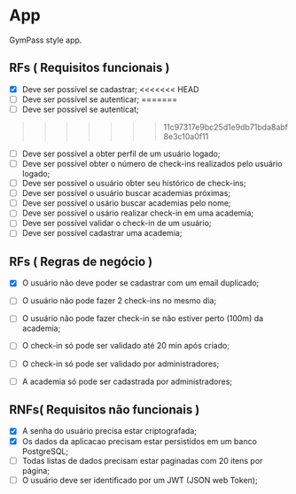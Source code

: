 # App

GymPass style app.

## RFs ( Requisitos funcionais )

- [x] Deve ser possível se cadastrar;
<<<<<<< HEAD
- [ ] Deve ser possível se autenticar;
=======
- [ ] Deve ser possível se autenticat;
>>>>>>> 11c97317e9bc25d1e9db71bda8abf8e3c10a0f11
- [ ] Deve ser possível a obter perfil de um usuário logado;
- [ ] Deve ser possível obter o número de check-ins realizados pelo usuário logado;
- [ ] Deve ser possível o usuário obter seu histórico de check-ins;
- [ ] Deve ser possível o usuário buscar academias próximas;
- [ ] Deve ser possível o usário buscar academias pelo nome;
- [ ] Deve ser possível o usário realizar check-in em uma academia;
- [ ] Deve ser possível validar o check-in de um usuário;
- [ ] Deve ser possível cadastrar uma academia;

## RFs ( Regras de negócio )

- [x] O usuário não deve poder se cadastrar com um email duplicado;
- [ ] O usuário não pode fazer 2 check-ins no mesmo dia;
- [ ] O usuário não pode fazer check-in se não estiver perto (100m) da academia;
- [ ] O check-in só pode ser validado até 20 min após criado;
- [ ] O check-in só pode ser validado por administradores;
- [ ] A academia só pode ser cadastrada por administradores;


## RNFs( Requisitos não funcionais )

- [x] A senha do usuário precisa estar criptografada;
- [x] Os dados da aplicacao precisam estar persistidos em um banco PostgreSQL;
- [ ] Todas listas de dados precisam estar paginadas com 20 itens por página;
- [ ] O usuário deve ser identificado por um JWT (JSON web Token);
